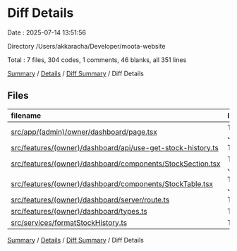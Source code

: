 # Diff Details

Date : 2025-07-14 13:51:56

Directory /Users/akkaracha/Developer/moota-website

Total : 7 files,  304 codes, 1 comments, 46 blanks, all 351 lines

[Summary](results.md) / [Details](details.md) / [Diff Summary](diff.md) / Diff Details

## Files
| filename | language | code | comment | blank | total |
| :--- | :--- | ---: | ---: | ---: | ---: |
| [src/app/(admin)/owner/dashboard/page.tsx](/src/app/(admin)/owner/dashboard/page.tsx) | TypeScript JSX | 2 | 0 | 1 | 3 |
| [src/features/(owner)/dashboard/api/use-get-stock-history.ts](/src/features/(owner)/dashboard/api/use-get-stock-history.ts) | TypeScript | 23 | 0 | 7 | 30 |
| [src/features/(owner)/dashboard/components/StockSection.tsx](/src/features/(owner)/dashboard/components/StockSection.tsx) | TypeScript JSX | 43 | 0 | 5 | 48 |
| [src/features/(owner)/dashboard/components/StockTable.tsx](/src/features/(owner)/dashboard/components/StockTable.tsx) | TypeScript JSX | 136 | 0 | 16 | 152 |
| [src/features/(owner)/dashboard/server/route.ts](/src/features/(owner)/dashboard/server/route.ts) | TypeScript | 61 | 1 | 7 | 69 |
| [src/features/(owner)/dashboard/types.ts](/src/features/(owner)/dashboard/types.ts) | TypeScript | 11 | 0 | 2 | 13 |
| [src/services/formatStockHistory.ts](/src/services/formatStockHistory.ts) | TypeScript | 28 | 0 | 8 | 36 |

[Summary](results.md) / [Details](details.md) / [Diff Summary](diff.md) / Diff Details